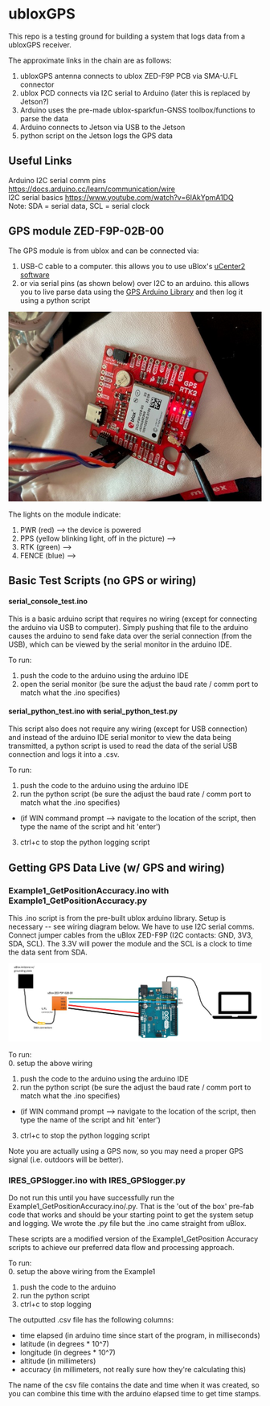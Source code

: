 # ubloxGPS
This repo is a testing ground for building a system that logs data from a ubloxGPS receiver.

The approximate links in the chain are as follows:
1. ubloxGPS antenna connects to ublox ZED-F9P PCB via SMA-U.FL connector
2. ublox PCD connects via I2C serial to Arduino (later this is replaced by Jetson?)
3. Arduino uses the pre-made ublox-sparkfun-GNSS toolbox/functions to parse the data
4. Arduino connects to Jetson via USB to the Jetson
5. python script on the Jetson logs the GPS data

## Useful Links
Arduino I2C serial comm pins https://docs.arduino.cc/learn/communication/wire  
I2C serial basics https://www.youtube.com/watch?v=6IAkYpmA1DQ  
Note: SDA = serial data, SCL = serial clock  

## GPS module ZED-F9P-02B-00
The GPS module is from ublox and can be connected via:
1. USB-C cable to a computer. this allows you to use uBlox's [uCenter2 software](https://www.u-blox.com/en/u-center-2)
2. or via serial pins (as shown below) over I2C to an arduino. this allows you to live parse data using the [GPS Arduino Library](https://github.com/sparkfun/SparkFun_u-blox_GNSS_v3) and then log it using a python script

![ZED-F9P GPS module](./extras/rtk-gps.jpg)

The lights on the module indicate:
1. PWR (red) --> the device is powered
2. PPS (yellow blinking light, off in the picture) -->
3. RTK (green) -->
4. FENCE (blue) --> 

## Basic Test Scripts (no GPS or wiring)
#### serial_console_test.ino
This is a basic arduino script that requires no wiring (except for connecting the arduino via USB to computer). Simply pushing that file to the arduino causes the arduino to send fake data over the serial connection (from the USB), which can be viewed by the serial monitor in the arduino IDE.

To run:
1. push the code to the arduino using the arduino IDE
2. open the serial monitor (be sure the adjust the baud rate / comm port to match what the .ino specifies)

#### serial_python_test.ino with serial_python_test.py
This script also does not require any wiring (except for USB connection) and instead of the arduino IDE serial monitor to view the data being transmitted, a python script is used to read the data of the serial USB connection and logs it into a .csv.

To run:
1. push the code to the arduino using the arduino IDE
2. run the python script (be sure the adjust the baud rate / comm port to match what the .ino specifies)
 - (if WIN command prompt --> navigate to the location of the script, then type the name of the script and hit 'enter')
3. ctrl+c to stop the python logging script

## Getting GPS Data Live (w/ GPS and wiring)
### Example1_GetPositionAccuracy.ino with Example1_GetPositionAccuracy.py
This .ino script is from the pre-built ublox arduino library. Setup is necessary -- see wiring diagram below. We have to use I2C serial comms. Connect jumper cables from the uBlox ZED-F9P (I2C contacts: GND, 3V3, SDA, SCL). The 3.3V will power the module and the SCL is a clock to time the data sent from SDA. 

![wiring diagram](./extras/wiring_uBloxToCSV.JPG)

To run:  
0. setup the above wiring
1. push the code to the arduino using the arduino IDE
2. run the python script (be sure the adjust the baud rate / comm port  to match what the .ino specifies)
 - (if WIN command prompt --> navigate to the location of the script, then type the name of the script and hit 'enter')
3. ctrl+c to stop the python logging script

Note you are actually using a GPS now, so you may need a proper GPS signal (i.e. outdoors will be better).

### IRES_GPSlogger.ino with IRES_GPSlogger.py
Do not run this until you have successfully run the Example1_GetPositionAccuracy.ino/.py. That is the 'out of the box' pre-fab code that works and should be your starting point to get the system setup and logging. We wrote the .py file but the .ino came straight from uBlox.

These scripts are a modified version of the Example1_GetPosition Accuracy scripts to achieve our preferred data flow and processing approach. 

To run:  
0. setup the above wiring from the Example1
1. push the code to the arduino
2. run the python script
3. ctrl+c to stop logging

The outputted .csv file has the following columns:
- time elapsed (in arduino time since start of the program, in milliseconds)
- latitude (in degrees * 10^7)
- longitude (in degrees * 10^7)
- altitude (in millimeters)
- accuracy (in millimeters, not really sure how they're calculating this)

The name of the csv file contains the date and time when it was created, so you can combine this time with the arduino elapsed time to get time stamps.



